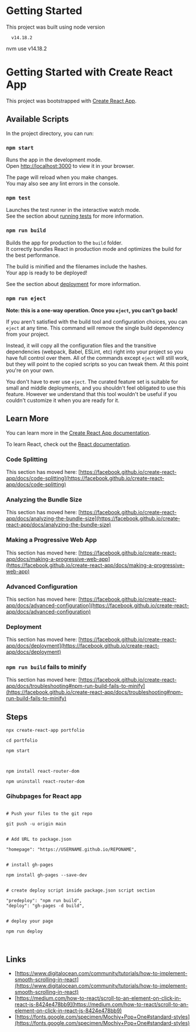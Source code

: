 

# Getting Started 

This project was built using node version  

      v14.18.2  


nvm use v14.18.2  





# Getting Started with Create React App

This project was bootstrapped with [Create React App](https://github.com/facebook/create-react-app).

## Available Scripts

In the project directory, you can run:

### `npm start`

Runs the app in the development mode.\
Open [http://localhost:3000](http://localhost:3000) to view it in your browser.

The page will reload when you make changes.\
You may also see any lint errors in the console.

### `npm test`

Launches the test runner in the interactive watch mode.\
See the section about [running tests](https://facebook.github.io/create-react-app/docs/running-tests) for more information.

### `npm run build`

Builds the app for production to the `build` folder.\
It correctly bundles React in production mode and optimizes the build for the best performance.

The build is minified and the filenames include the hashes.\
Your app is ready to be deployed!

See the section about [deployment](https://facebook.github.io/create-react-app/docs/deployment) for more information.

### `npm run eject`

**Note: this is a one-way operation. Once you `eject`, you can't go back!**

If you aren't satisfied with the build tool and configuration choices, you can `eject` at any time. This command will remove the single build dependency from your project.

Instead, it will copy all the configuration files and the transitive dependencies (webpack, Babel, ESLint, etc) right into your project so you have full control over them. All of the commands except `eject` will still work, but they will point to the copied scripts so you can tweak them. At this point you're on your own.

You don't have to ever use `eject`. The curated feature set is suitable for small and middle deployments, and you shouldn't feel obligated to use this feature. However we understand that this tool wouldn't be useful if you couldn't customize it when you are ready for it.

## Learn More

You can learn more in the [Create React App documentation](https://facebook.github.io/create-react-app/docs/getting-started).

To learn React, check out the [React documentation](https://reactjs.org/).

### Code Splitting

This section has moved here: [https://facebook.github.io/create-react-app/docs/code-splitting](https://facebook.github.io/create-react-app/docs/code-splitting)

### Analyzing the Bundle Size

This section has moved here: [https://facebook.github.io/create-react-app/docs/analyzing-the-bundle-size](https://facebook.github.io/create-react-app/docs/analyzing-the-bundle-size)

### Making a Progressive Web App

This section has moved here: [https://facebook.github.io/create-react-app/docs/making-a-progressive-web-app](https://facebook.github.io/create-react-app/docs/making-a-progressive-web-app)

### Advanced Configuration

This section has moved here: [https://facebook.github.io/create-react-app/docs/advanced-configuration](https://facebook.github.io/create-react-app/docs/advanced-configuration)

### Deployment

This section has moved here: [https://facebook.github.io/create-react-app/docs/deployment](https://facebook.github.io/create-react-app/docs/deployment)

### `npm run build` fails to minify

This section has moved here: [https://facebook.github.io/create-react-app/docs/troubleshooting#npm-run-build-fails-to-minify](https://facebook.github.io/create-react-app/docs/troubleshooting#npm-run-build-fails-to-minify)





## Steps

```
npx create-react-app portfolio  

cd portfolio  

npm start  



npm install react-router-dom    

npm uninstall react-router-dom  

```

### Gihubpages for React app
```

# Push your files to the git repo 

git push -u origin main  


# Add URL to package.json  

"homepage": "https://USERNAME.github.io/REPONAME",


# install gh-pages  

npm install gh-pages --save-dev 


# create deploy script inside package.json script section  

"predeploy": "npm run build",
"deploy": "gh-pages -d build",


# deploy your page

npm run deploy



```

## Links  

- [https://www.digitalocean.com/community/tutorials/how-to-implement-smooth-scrolling-in-react](https://www.digitalocean.com/community/tutorials/how-to-implement-smooth-scrolling-in-react)  
- [https://medium.com/how-to-react/scroll-to-an-element-on-click-in-react-js-8424e478bb9](https://medium.com/how-to-react/scroll-to-an-element-on-click-in-react-js-8424e478bb9)  
- [https://fonts.google.com/specimen/Mochiy+Pop+One#standard-styles](https://fonts.google.com/specimen/Mochiy+Pop+One#standard-styles)  





